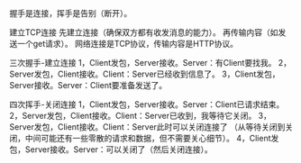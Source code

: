 握手是连接，挥手是告别（断开）。

建立TCP连接
    先建立连接（确保双方都有收发消息的能力）。
    再传输内容（如发送一个get请求）。
    网络连接是TCP协议，传输内容是HTTP协议。

三次握手-建立连接
    1，Client发包，Server接收。Server：有Client要找我。
    2，Server发包，Client接收。Client：Server已经收到信息了。
    3，Client发包，Server接收。Server：Client要准备发送了。

四次挥手-关闭连接
    1，Client发包，Server接收。Server：Client已请求结束。
    2，Server发包，Client接收。Client：Server已收到，我等待它关闭。
    3，Server发包，Client接收。Client：Server此时可以关闭连接了
        （从等待关闭到关闭，中间可能还有一些零散的请求和数据，但不需要关心细节）。
    4，Client发包，Server接收。Server：可以关闭了（然后关闭连接）。